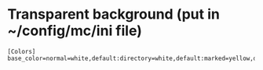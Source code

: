 # Transparent background (put in ~/config/mc/ini file)
```text
[Colors]
base_color=normal=white,default:directory=white,default:marked=yellow,default:selected=gray,white:executable=brightgreen,default:link=lightgray,default:stalelink=brightred,default:special=brightblue,default:device=magenta,default:editnormal=white,default)
```
